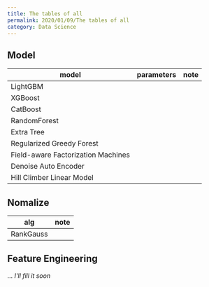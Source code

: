 ```yaml
---
title: The tables of all
permalink: 2020/01/09/The tables of all
category: Data Science
---
```

## Model
|model|parameters|note|
|-----|----------|----|
|LightGBM|   |  |
|XGBoost| |   |
|CatBoost| |   |
|RandomForest|   |    |
|Extra Tree| |  |
|Regularized Greedy Forest| | |
|Field-aware Factorization Machines| | |
|Denoise Auto Encoder| | |
|Hill Climber Linear Model| | |

## Nomalize
|alg|note|
|---|----|
|RankGauss|    |

## Feature Engineering

... *I'll fill it soon*
